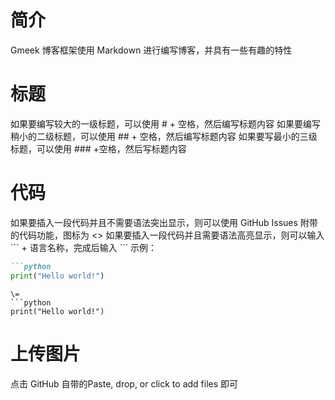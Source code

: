 # 简介
Gmeek 博客框架使用 Markdown 进行编写博客，并具有一些有趣的特性
# 标题
如果要编写较大的一级标题，可以使用 # + 空格，然后编写标题内容
如果要编写稍小的二级标题，可以使用 ##  + 空格，然后编写标题内容
如果要写最小的三级标题，可以使用 ### +空格，然后写标题内容
# 代码
如果要插入一段代码并且不需要语法突出显示，则可以使用 GitHub Issues 附带的代码功能，图标为 <>
如果要插入一段代码并且需要语法高亮显示，则可以输入 \``` + 语言名称，完成后输入 \```
示例：
```markdown
```python
print("Hello world!")
```
```
\=
```python
print("Hello world!")
```
# 上传图片
点击 GitHub 自带的Paste, drop, or click to add files 即可